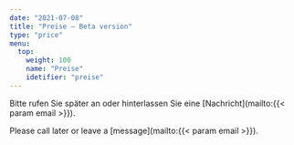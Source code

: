 ```yaml
---
date: "2021-07-08"
title: "Preise — Beta version"
type: "price"
menu:
  top:
    weight: 100
    name: "Preise"
    idetifier: "preise"
---
```


Bitte rufen Sie später an oder hinterlassen Sie eine [Nachricht](mailto:{{< param email >}}).

Please call later or leave a [message](mailto:{{< param email >}}).
